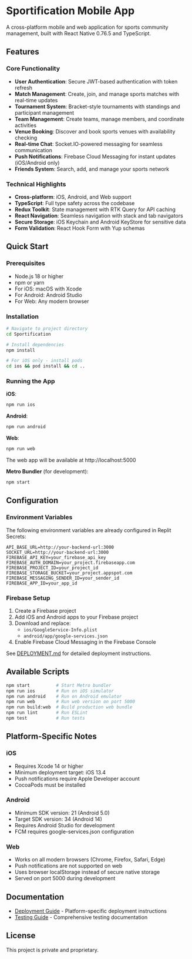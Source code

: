 # Sportification Mobile App

A cross-platform mobile and web application for sports community management, built with React Native 0.76.5 and TypeScript.

## Features

### Core Functionality
- **User Authentication**: Secure JWT-based authentication with token refresh
- **Match Management**: Create, join, and manage sports matches with real-time updates
- **Tournament System**: Bracket-style tournaments with standings and participant management
- **Team Management**: Create teams, manage members, and coordinate activities
- **Venue Booking**: Discover and book sports venues with availability checking
- **Real-time Chat**: Socket.IO-powered messaging for seamless communication
- **Push Notifications**: Firebase Cloud Messaging for instant updates (iOS/Android only)
- **Friends System**: Search, add, and manage your sports network

### Technical Highlights
- **Cross-platform**: iOS, Android, and Web support
- **TypeScript**: Full type safety across the codebase
- **Redux Toolkit**: State management with RTK Query for API caching
- **React Navigation**: Seamless navigation with stack and tab navigators
- **Secure Storage**: iOS Keychain and Android KeyStore for sensitive data
- **Form Validation**: React Hook Form with Yup schemas

## Quick Start

### Prerequisites
- Node.js 18 or higher
- npm or yarn
- For iOS: macOS with Xcode
- For Android: Android Studio
- For Web: Any modern browser

### Installation

```bash
# Navigate to project directory
cd Sportification

# Install dependencies
npm install

# For iOS only - install pods
cd ios && pod install && cd ..
```

### Running the App

**iOS**:
```bash
npm run ios
```

**Android**:
```bash
npm run android
```

**Web**:
```bash
npm run web
```
The web app will be available at http://localhost:5000

**Metro Bundler** (for development):
```bash
npm start
```

## Configuration

### Environment Variables

The following environment variables are already configured in Replit Secrets:

```env
API_BASE_URL=http://your-backend-url:3000
SOCKET_URL=http://your-backend-url:3000
FIREBASE_API_KEY=your_firebase_api_key
FIREBASE_AUTH_DOMAIN=your_project.firebaseapp.com
FIREBASE_PROJECT_ID=your_project_id
FIREBASE_STORAGE_BUCKET=your_project.appspot.com
FIREBASE_MESSAGING_SENDER_ID=your_sender_id
FIREBASE_APP_ID=your_app_id
```

### Firebase Setup

1. Create a Firebase project
2. Add iOS and Android apps to your Firebase project
3. Download and replace:
   - `ios/GoogleService-Info.plist`
   - `android/app/google-services.json`
4. Enable Firebase Cloud Messaging in the Firebase Console

See [DEPLOYMENT.md](./DEPLOYMENT.md) for detailed deployment instructions.

## Available Scripts

```bash
npm start          # Start Metro bundler
npm run ios        # Run on iOS simulator
npm run android    # Run on Android emulator
npm run web        # Run web version on port 5000
npm run build:web  # Build production web bundle
npm run lint       # Run ESLint
npm test           # Run tests
```

## Platform-Specific Notes

### iOS
- Requires Xcode 14 or higher
- Minimum deployment target: iOS 13.4
- Push notifications require Apple Developer account
- CocoaPods must be installed

### Android
- Minimum SDK version: 21 (Android 5.0)
- Target SDK version: 34 (Android 14)
- Requires Android Studio for development
- FCM requires google-services.json configuration

### Web
- Works on all modern browsers (Chrome, Firefox, Safari, Edge)
- Push notifications are not supported on web
- Uses browser localStorage instead of secure native storage
- Served on port 5000 during development

## Documentation

- [Deployment Guide](./DEPLOYMENT.md) - Platform-specific deployment instructions
- [Testing Guide](./TESTING_GUIDE.md) - Comprehensive testing documentation

## License

This project is private and proprietary.
